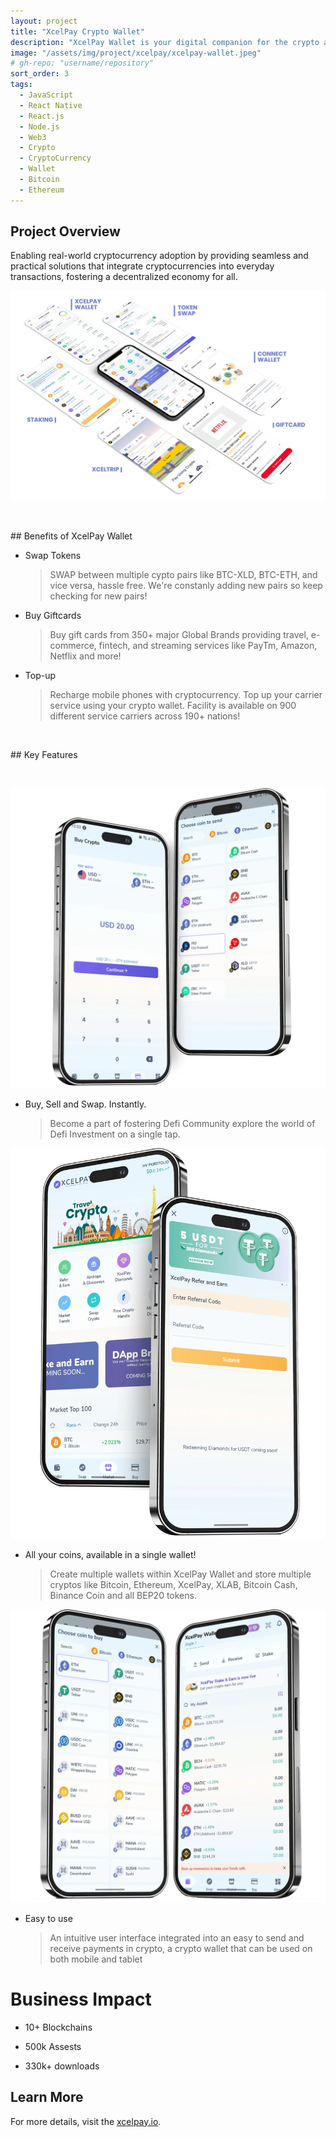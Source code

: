 ```yaml
---
layout: project
title: "XcelPay Crypto Wallet"
description: "XcelPay Wallet is your digital companion for the crypto age. The power to buy, store, swap and pay with cryptocurrencies, all at your fingertips."
image: "/assets/img/project/xcelpay/xcelpay-wallet.jpeg"
# gh-repo: "username/repository"
sort_order: 3
tags:
  - JavaScript
  - React Native
  - React.js
  - Node.js
  - Web3
  - Crypto
  - CryptoCurrency
  - Wallet
  - Bitcoin
  - Ethereum
---
```


## Project Overview

Enabling real-world cryptocurrency adoption by providing seamless and practical solutions that integrate cryptocurrencies into everyday transactions, fostering a decentralized economy for all.

![Project Image](/assets/img/project/xcelpay/xcelpay-mutii.webp)

<p>&nbsp;</p>
## Benefits of XcelPay Wallet

- Swap Tokens
  > SWAP between multiple cypto pairs like BTC-XLD, BTC-ETH, and vice versa, hassle free. We're constanly adding new pairs so keep checking for new pairs!
- Buy Giftcards
  > Buy gift cards from 350+ major Global Brands providing travel, e-commerce, fintech, and streaming services like PayTm, Amazon, Netflix and more!
- Top-up
  > Recharge mobile phones with cryptocurrency. Top up your carrier service using your crypto wallet. Facility is available on 900 different service carriers across 190+ nations!

<p>&nbsp;</p>
## Key Features
<p>&nbsp;</p>

![Project Image](/assets/img/project/xcelpay/wallet_one.webp)

- Buy, Sell and Swap. Instantly.
  > Become a part of fostering Defi Community explore
the world of Defi Investment on a single tap.


![Project Image](/assets/img/project/xcelpay/wallet_two.webp)

- All your coins, available in a single wallet!
  > Create multiple wallets within XcelPay Wallet and store multiple cryptos like Bitcoin, Ethereum, XcelPay, XLAB, Bitcoin Cash, Binance Coin and all BEP20 tokens.

![Project Image](/assets/img/project/xcelpay/wallet_three.webp)
- Easy to use
  > An intuitive user interface integrated into an easy to send and receive payments in crypto, a crypto wallet that can be used on both mobile and tablet


# Business Impact
- 10+ Blockchains

- 500k Assests

- 330k+ downloads


## Learn More

For more details, visit the [xcelpay.io](https://xcelpay.io).
